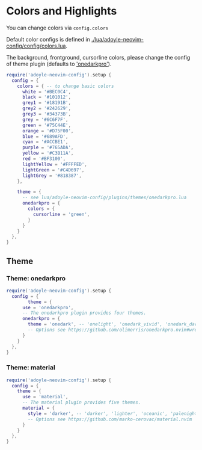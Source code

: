 # Colors and Highlights

You can change colors via `config.colors`

Default color configs is defined in [./lua/adoyle-neovim-config/config/colors.lua](./lua/adoyle-neovim-config/config/colors.lua).

The background, frontground, cursorline colors, please change the config of theme plugin (defaults to ['onedarkpro'](./lua/adoyle-neovim-config/themes/onedarkpro.lua)).

```lua
require('adoyle-neovim-config').setup {
  config = {
    colors = { -- to change basic colors
      white = '#BEC0C4',
      black = '#101012',
      grey1 = '#18191B',
      grey2 = '#242629',
      grey3 = '#34373B',
      grey = '#6C6F7F',
      green = '#75C44E',
      orange = '#D75F00',
      blue = '#689AFD',
      cyan = '#ACCBE1',
      purple = '#765ADA',
      yellow = '#C3B11A',
      red = '#BF3100',
      lightYellow = '#FFFFED',
      lightGreen = '#C4D697',
      lightGrey = '#818387',
    },

    theme = {
      -- see lua/adoyle-neovim-config/plugins/themes/onedarkpro.lua
      onedarkpro = {
        colors = {
          cursorline = 'green',
        }
      }
    }
  },
}
```

## Theme
### Theme: onedarkpro

```lua
require('adoyle-neovim-config').setup {
  config = {
		theme = {
      use = 'onedarkpro',
      -- The onedarkpro plugin provides four themes.
      onedarkpro = {
        theme = 'onedark', -- 'onelight', 'onedark_vivid', 'onedark_dark'
        -- Options see https://github.com/olimorris/onedarkpro.nvim#wrench-configuration
      }
    }
  },
}
```

### Theme: material

```lua
require('adoyle-neovim-config').setup {
  config = {
    theme = {
      use = 'material',
      -- The material plugin provides five themes.
      material = {
        style = 'darker', -- 'darker', 'lighter', 'oceanic', 'palenight' 'deep ocean'
        -- Options see https://github.com/marko-cerovac/material.nvim
      }
    }
  },
}
```
